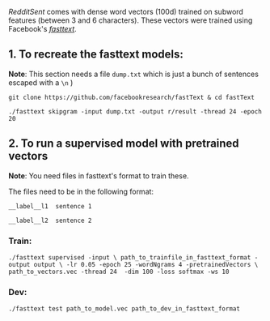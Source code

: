 *RedditSent* comes with dense word vectors (100d) trained on subword features (between 3 and 6 characters). These vectors were trained using Facebook's [*fasttext*](https://fasttext.cc/). 

## 1. To recreate the fasttext models:

**Note**: This section needs a file `dump.txt` which is just a bunch of sentences escaped with a `\n` )

`git clone https://github.com/facebookresearch/fastText & cd fastText`


`./fasttext skipgram -input dump.txt -output r/result -thread 24 -epoch 20`


## 2. To run a supervised model with pretrained vectors

**Note**: You need files in fasttext's format to train these.

The files need to be in the following format:

`__label__l1  sentence 1
`

`
__label__l2  sentence 2
`


### Train:
`./fasttext supervised -input \ path_to_trainfile_in_fasttext_format -output output \ -lr 0.05 -epoch 25 -wordNgrams 4 -pretrainedVectors \ path_to_vectors.vec -thread 24  -dim 100 -loss softmax -ws 10`

### Dev:
`./fasttext test path_to_model.vec path_to_dev_in_fasttext_format`
